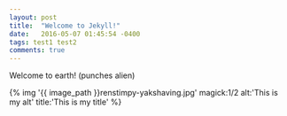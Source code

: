 ```yaml
---
layout: post
title:  "Welcome to Jekyll!"
date:   2016-05-07 01:45:54 -0400
tags: test1 test2
comments: true
---
```

Welcome to earth! (punches alien)

{% img '{{ image_path }}renstimpy-yakshaving.jpg' magick:1/2 alt:'This is my alt' title:'This is my title' %}
